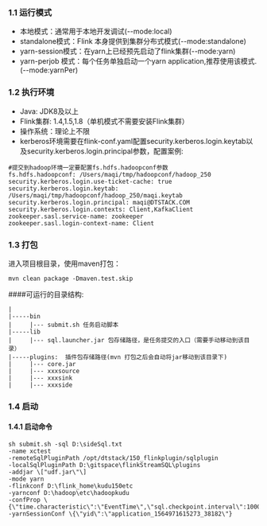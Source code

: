 ### 1.1 运行模式

* 本地模式：通常用于本地开发调试(--mode:local)
* standalone模式：Flink 本身提供到集群分布式模式(--mode:standalone)
* yarn-session模式：在yarn上已经预先启动了flink集群(--mode:yarn)
* yarn-perjob 模式：每个任务单独启动一个yarn application,推荐使用该模式.(--mode:yarnPer)

### 1.2 执行环境

* Java: JDK8及以上
* Flink集群: 1.4,1.5,1.8（单机模式不需要安装Flink集群）
* 操作系统：理论上不限
* kerberos环境需要在flink-conf.yaml配置security.kerberos.login.keytab以及security.kerberos.login.principal参数，配置案例:
```
#提交到hadoop环境一定要配置fs.hdfs.hadoopconf参数
fs.hdfs.hadoopconf: /Users/maqi/tmp/hadoopconf/hadoop_250  
security.kerberos.login.use-ticket-cache: true
security.kerberos.login.keytab: /Users/maqi/tmp/hadoopconf/hadoop_250/maqi.keytab
security.kerberos.login.principal: maqi@DTSTACK.COM
security.kerberos.login.contexts: Client,KafkaClient
zookeeper.sasl.service-name: zookeeper
zookeeper.sasl.login-context-name: Client
```


### 1.3 打包

进入项目根目录，使用maven打包：

```
mvn clean package -Dmaven.test.skip

```

####可运行的目录结构:  
```
|
|-----bin
|     |--- submit.sh 任务启动脚本  
|-----lib
|     |--- sql.launcher.jar 包存储路径，是任务提交的入口（需要手动移动到该目录）  
|-----plugins:  插件包存储路径(mvn 打包之后会自动将jar移动到该目录下)  
|     |--- core.jar
|     |--- xxxsource
|     |--- xxxsink
|     |--- xxxside
```
### 1.4 启动

#### 1.4.1 启动命令

```
sh submit.sh -sql D:\sideSql.txt
-name xctest 
-remoteSqlPluginPath /opt/dtstack/150_flinkplugin/sqlplugin   
-localSqlPluginPath D:\gitspace\flinkStreamSQL\plugins   
-addjar \["udf.jar\"\] 
-mode yarn 
-flinkconf D:\flink_home\kudu150etc  
-yarnconf D:\hadoop\etc\hadoopkudu 
-confProp \{\"time.characteristic\":\"EventTime\",\"sql.checkpoint.interval\":10000\} 
-yarnSessionConf \{\"yid\":\"application_1564971615273_38182\"}
```
